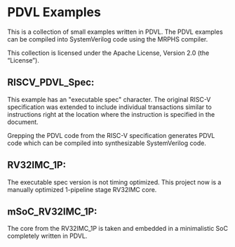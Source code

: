 # PDVL Examples

This is a collection of small examples written in PDVL. The PDVL examples can be compiled into SystemVerilog code using the MRPHS compiler.

This collection is licensed under the Apache License, Version 2.0 (the “License”).

## RISCV_PDVL_Spec:  

This example has an "executable spec" character. The original RISC-V specification was extended to include individual transactions similar to instructions right at the location where the instruction is specified in the document.

Grepping the PDVL code from the RISC-V specification generates PDVL code which can be compiled into synthesizable SystemVerilog code.

## RV32IMC_1P:

The executable spec version is not timing optimized. This project now is a manually optimized 1-pipeline stage RV32IMC core.

## mSoC_RV32IMC_1P:

The core from the RV32IMC_1P is taken and embedded in a minimalistic SoC completely written in PDVL. 


